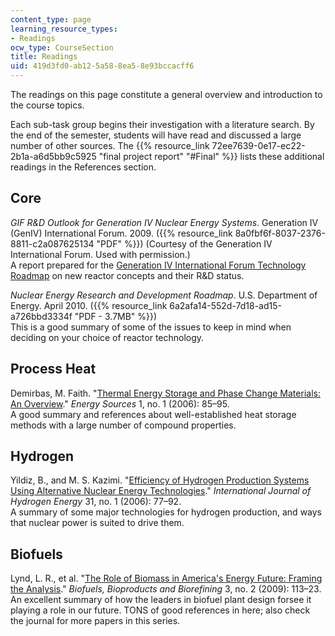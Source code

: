 ```yaml
---
content_type: page
learning_resource_types:
- Readings
ocw_type: CourseSection
title: Readings
uid: 419d3fd0-ab12-5a58-8ea5-8e93bccacff6
---
```


The readings on this page constitute a general overview and introduction to the course topics.

Each sub-task group begins their investigation with a literature search. By the end of the semester, students will have read and discussed a large number of other sources. The {{% resource_link 72ee7639-0e17-ec22-2b1a-a6d5bb9c5925 "final project report" "#Final" %}} lists these additional readings in the References section.

Core
----

_GIF R&D Outlook for Generation IV Nuclear Energy Systems_. Generation IV (GenIV) International Forum. 2009. ({{% resource_link 8a0fbf6f-8037-2376-8811-c2a087625134 "PDF" %}}) (Courtesy of the Generation IV International Forum. Used with permission.)  
A report prepared for the [Generation IV International Forum Technology Roadmap](https://www.gen-4.org/gif/upload/docs/application/pdf/2014-03/gif-tru2014.pdf) on new reactor concepts and their R&D status.

_Nuclear Energy Research and Development Roadmap_. U.S. Department of Energy. April 2010. ({{% resource_link 6a2afa14-552d-7d18-ad15-a726bbd3334f "PDF - 3.7MB" %}})  
This is a good summary of some of the issues to keep in mind when deciding on your choice of reactor technology.

Process Heat
------------

Demirbas, M. Faith. "[Thermal Energy Storage and Phase Change Materials: An Overview](http://dx.doi.org/10.1080/009083190881481)." _Energy Sources_ 1, no. 1 (2006): 85–95.  
A good summary and references about well-established heat storage methods with a large number of compound properties.

Hydrogen
--------

Yildiz, B., and M. S. Kazimi. "[Efficiency of Hydrogen Production Systems Using Alternative Nuclear Energy Technologies](http://dx.doi.org/10.1016/j.ijhydene.2005.02.009)." _International Journal of Hydrogen Energy_ 31, no. 1 (2006): 77–92.  
A summary of some major technologies for hydrogen production, and ways that nuclear power is suited to drive them.

Biofuels
--------

Lynd, L. R., et al. "[The Role of Biomass in America's Energy Future: Framing the Analysis](http://dx.doi.org/10.1002/bbb.134)." _Biofuels, Bioproducts and Biorefining_ 3, no. 2 (2009): 113–23.  
An excellent summary of how the leaders in biofuel plant design forsee it playing a role in our future. TONS of good references in here; also check the journal for more papers in this series.